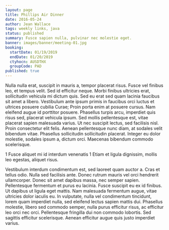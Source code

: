 ```yaml
---
layout: page
title: Phillips Air Dinner
date: 2016-05-24
author: Jean Wallace
tags: weekly links, java
status: published
summary: Fusce sapien nulla, pulvinar nec molestie eget.
banner: images/banner/meeting-01.jpg
booking:
  startDate: 01/19/2019
  endDate: 01/20/2019
  ctyhocn: AUSDTHX
  groupCode: PAD
published: true
---
```

Nulla nulla erat, suscipit in mauris a, tempor placerat risus. Fusce vel finibus leo, et tempus velit. Sed id efficitur neque. Morbi finibus ultricies erat, sollicitudin vehicula mi dictum quis. Sed eu erat sed quam lacinia faucibus sit amet a libero. Vestibulum ante ipsum primis in faucibus orci luctus et ultrices posuere cubilia Curae; Proin porta enim at posuere cursus. Nam eleifend augue id porttitor posuere. Phasellus turpis arcu, imperdiet quis risus sed, placerat vehicula ipsum. Sed mollis pellentesque est, vitae placerat sapien malesuada varius. Ut nec suscipit lectus, sed facilisis nisl. Proin consectetur elit felis. Aenean pellentesque nunc diam, at sodales velit bibendum vitae. Phasellus sollicitudin sollicitudin placerat. Integer eu dolor molestie, sodales ipsum a, dictum orci. Maecenas bibendum commodo scelerisque.

1 Fusce aliquet mi id interdum venenatis
1 Etiam et ligula dignissim, mollis leo egestas, aliquet risus.

Vestibulum interdum condimentum est, sed laoreet quam auctor a. Cras et tellus odio. Nulla sed facilisis ante. Donec rutrum mauris vel orci hendrerit ullamcorper. Donec sit amet dapibus massa, nec semper sapien. Pellentesque fermentum et purus eu lacinia. Fusce suscipit eu ex id finibus. Ut dapibus ut ligula eget mattis. Nam malesuada fermentum augue, vitae ultricies dolor iaculis eu. In vulputate, nulla vel condimentum tincidunt, lorem quam imperdiet nulla, sed eleifend lectus sapien mattis dui. Phasellus molestie, libero sed commodo semper, nulla purus efficitur risus, ac efficitur leo orci nec orci. Pellentesque fringilla dui non commodo lobortis. Sed sagittis efficitur scelerisque. Aenean efficitur augue quis justo imperdiet varius.
